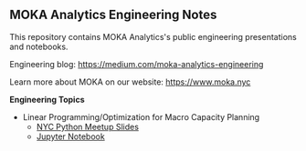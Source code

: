 MOKA Analytics Engineering Notes
------

This repository contains MOKA Analytics's public engineering presentations and notebooks.

Engineering blog: https://medium.com/moka-analytics-engineering

Learn more about MOKA on our website: https://www.moka.nyc

**Engineering Topics**
* Linear Programming/Optimization for Macro Capacity Planning
  * [NYC Python Meetup Slides](slides/Python%20Linear%20Programming.pdf)
  * [Jupyter Notebook](notebooks/pulp-lp-capacity-planning.ipynb)
